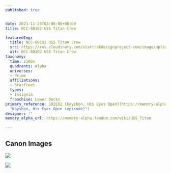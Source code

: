 ```yaml
---
published: true


date: 2021-11-25T08:00:00+00:00
title: NCC-80102 USS Titan Crew

featuredImg:
  title: NCC-80102 USS Titan Crew
  src: https://res.cloudinary.com/startrekdesignproject-com/image/upload/v1637826804/USS-Titan-Delta.png
  alt: NCC-80102 USS Titan Crew
taxonomy:
  time: 2300s
  quadrants: Alpha
  universes:
  - Prime
  affiliations:
  - Starfleet
  types:
  - Insignia
  franchise: Lower Decks
primary_reference: S02E02 [Kayshon, His Eyes Open](https://memory-alpha.fandom.com/wiki/Kayshon,_His_Eyes_Open_(episode)
  "Kayshon, His Eyes Open (episode)")
designer: ''
memory_alpha_url: https://memory-alpha.fandom.com/wiki/USS_Titan

---
```

## Canon Images

![](https://res.cloudinary.com/startrekdesignproject-com/image/upload/v1637826804/USS-Titan-Delta_LDS-2x2-1.jpg)

![](https://res.cloudinary.com/startrekdesignproject-com/image/upload/v1637826804/USS-Titan-Delta_LDS-2x2-2.jpg)